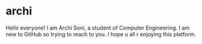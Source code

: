 # archi

Hello everyone!
I am Archi Soni, a student of Computer Engineering. I am new to GitHub so trying to reach to you.
I hope u all r enjoying this platform.
